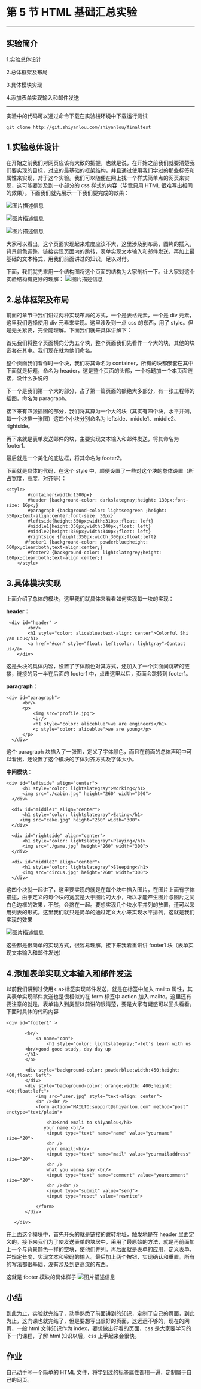 # 第 5 节 HTML 基础汇总实验

* * *

## 实验简介

1.实验总体设计

2.总体框架及布局

3.具体模块实现

4.添加表单实现输入和邮件发送

* * *

实验中的代码可以通过命令下载在实验楼环境中下载运行测试

```
git clone http://git.shiyanlou.com/shiyanlou/finaltest 
```

## 1.实验总体设计

在开始之前我们对网页应该有大致的把握，也就是说，在开始之前我们就要清楚我们要实现的目标，对应的最基础的框架结构，并且通过使用我们学过的那些标签和属性来实现，对于这个实验。我们可以随便在网上找一个样式简单点的网页来实现，这可能要涉及到一小部分的 css 样式的内容（毕竟只用 HTML 很难写出相同的效果）。下面我们就先展示一下我们要完成的效果：

![图片描述信息](img/userid20407labid118time1423963000281.jpg)

![图片描述信息](img/userid20407labid118time1423963025537.jpg)

![图片描述信息](img/userid20407labid118time1423963042099.jpg)

大家可以看出，这个页面实现起来难度应该不大，这里涉及到布局，图片的插入，背景颜色调整，链接实现页面内的跳转，表单实现文本输入和邮件发送，再加上最基础的文本格式，用我们前面讲过的知识，足以对付。

下面，我们就先来用一个结构图将这个页面的结构为大家剖析一下。让大家对这个实验结构有更好的理解： ![图片描述信息](img/userid20407labid118time1423966474915.jpg)

## 2.总体框架及布局

前面的章节中我们讲过两种实现布局的方式，一个是表格元素，一个是 div 元素，这里我们选择使用 div 元素来实现。这里涉及到一点 css 的东西，用了 style。但是无关紧要，完全能理解。下面我们就来具体讲解下：

首先我们将整个页面横向分为五个块，整个页面我们先看作一个大的块，其他的块嵌套在其中。我们现在就为他们命名。

整个页面我们看作时一个块，我们将其命名为 container，所有的块都嵌套在其中 下面就是标题，命名为 header，这是整个页面的头部，一个标题加一个本页面链接，没什么多说的

下一个是我们第一个大的部分，占了第一篇页面的额绝大多部分，有一张工程师的插图，命名为 paragraph。

接下来有四张插图的部分，我们将其算为一个大的块（其实有四个块，水平并列，每一个块插一张图）这四个小块分别命名为 leftside、middle1、middle2、rightside。

再下来就是表单发送邮件的块，主要实现文本输入和邮件发送，将其命名为 footer1.

最后就是一个美化的底边框，将其命名为 footer2。

下面就是具体的代码，在这个 style 中，顺便设置了一些对这个块的总体设置（所占宽度，高度，对齐等）：

```
<style>
        #container{width:1300px}
        #header {background-color: darkslategray;height: 130px;font-size: 16px;}
        #paragraph {background-color: lightseagreen ;height: 550px;text-align:center;font-size: 30px}
        #leftside{height:350px;width:310px;float: left}
        #middle1{height:350px;width:340px;float: left}
        #middle2{height:350px;width:340px;float: left}
        #rightside {height:350px;width:300px;float:left}
       #footer1 {background-color: powderblue;height: 600px;clear:both;text-align:center;}
        #footer2 {background-color: lightslategrey;height: 100px;clear:both;text-align:center;}
    </style> 
```

## 3.具体模块实现

上面介绍了总体的模块，这里我们就具体来看看如何实现每一块的实现：

**header：**

```
 <div id="header" >
        <br/>
        <h1 style="color: aliceblue;text-align: center">Colorful Shi yan Lou</h1>
        <a href="#con" style="float: left;color: lightgray">Contact us</a>
    </div> 
```

这是头块的具体内容，设置了字体颜色对其方式，还加入了一个页面间跳转的链接，链接的另一半在后面的 footer1 中，点击这里以后，页面会跳转到 footer1。

**paragraph：**

```
<div id="paragraph">
      <br/>
      <p>
          <img src="profile.jpg">
          <br/>
          <h1 style="color: aliceblue">we are engineers</h1>
          <p style="color: aliceblue">we are young</p>
      </p>
  </div> 
```

这个 paragraph 块插入了一张图，定义了字体颜色，而且在前面的总体声明中可以看出，还设置了这个模块的字体对齐方式及字体大小。

**中间模块**：

```
<div id="leftside" align="center">
      <h1 style="color: lightslategray">Working</h1>
      <img src="./cabin.jpg" height="260" width="300">
  </div>

  <div id="middle1" align="center">
      <h1 style="color: lightslategray">Eating</h1>
     <img src="cake.jpg" height="260" width="300">
  </div>

  <div id="rightside" align="center">
      <h1 style="color: lightslategray">Playing</h1>
      <img src="./game.jpg" height="260" width="300">
  </div>

  <div id="middle2" align="center">
      <h1 style="color: lightslategray">Sleeping</h1>
      <img src="circus.jpg" height="260" width="300">
  </div> 
```

这四个块就一起讲了，这里要实现的就是在每个块中插入图片，在图片上面有字体描述，由于定义的每个块的宽度是大于图片的大小，所以才能产生图片与图片之间白色边框的效果，不然，会挤在一起。要想实现几个块水平并列的放置，还可以采用列表的形式。这里我们就只是简单的通过定义大小来实现水平排列，这就是我们实现的效果

![图片描述信息](img/userid20407labid118time1423963173825.jpg)

这些都是很简单的实现方式，很容易理解，接下来我着重讲讲 footer1 块（表单实现文本输入和邮件发送）

## **4.添加表单实现文本输入和邮件发送**

以前我们讲到过使用< a>标签实现邮件发送，就是在标签中加入 mailto 属性，其实表单实现邮件发送也是很相似的在 form 标签中 action 加入 mailto。这里还有要注意的就是，表单输入到类型以前讲的很清楚，要是大家有疑惑可以回头看看。下面时具体的代码内容

```
<div id="footer1" >

       <br/>
           <a name="con">
               <h1 style="color: lightslategray;">let's learn with us
       <br/>good good study, day day up
       </h1>
       </a>

       <div style="background-color: powderblue;width:450;height: 400;float: left">
       </div>
       <div style="background-color: orange;width: 400;height: 400;float:left">
           <img src="user.jpg" style="text-align: center">
           <br /><br />
           <form action="MAILTO:support@shiyanlou.com" method="post" enctype="text/plain">

               <h3>Send emali to shiyanlou</h3>
              your name:<br/>
               <input type="text" name="name" value="yourname" size="20">
               <br />
               your email:<br/>
               <input type="text" name="mail" value="yourmailaddress" size="20">
               <br />
               what you wanna say:<br/>
               <input type="text" name="comment" value="yourcomment" size="20">
               <br /><br />
               <input type="submit" value="send">
               <input type="reset" value="rewrite">

           </form>
       </div>

   </div> 
```

在上面这个模块中，首先开头的就是链接的跳转地址，触发地是在 header 里面定义的。接下来我们为了使发送表单的块居中，采用了最原始的方法，就是再前面加上一个与背景颜色一样的空块，使他们并列。再后面就是表单的应用，定义表单，并规定长度，实现文本和密码的输入。最后加上两个按钮，实现确认和重置。所有的写法都很基础，没有涉及到更高深的东西。

这就是 footer 模块的具体样子 ![图片描述信息](img/userid20407labid118time1423963291336.jpg)

## **小结**

到此为止，实验就完结了，动手熟悉了前面讲到的知识，定制了自己的页面，到此为止，这门课也就完结了，但是要想写出很好的页面，这远远不够的，现在的网页，一般 html 文件知识作为 index，要想做出好看的页面，css 是大家要学习的下一门课程，了解 html 知识以后，css 上手起来会很快。

## **作业**

自己动手写一个简单的 HTML 文件，将学到过的标签属性都用一遍，定制属于自己的网页。